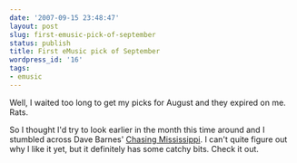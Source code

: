 ```yaml
---
date: '2007-09-15 23:48:47'
layout: post
slug: first-emusic-pick-of-september
status: publish
title: First eMusic pick of September
wordpress_id: '16'
tags:
- emusic
---
```


Well, I waited too long to get my picks for August and they expired on me.  Rats.

So I thought I'd try to look earlier in the month this time around and I stumbled across Dave Barnes' <a href="http://www.emusic.com/album/-Chasing-Mississippi-MP3-Download/11007736.html" target="_blank">Chasing Mississippi</a>.  I can't quite figure out why I like it yet, but it definitely has some catchy bits. Check it out.